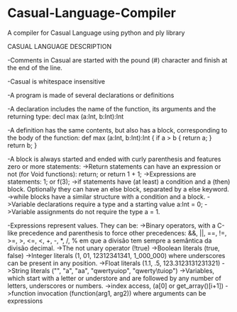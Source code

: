 # Casual-Language-Compiler
A compiler for Casual Language using python and ply library

CASUAL LANGUAGE DESCRIPTION

-Comments in Casual are started with the pound (#) character and finish at the end of the line.

-Casual is whitespace insensitive

-A program is made of several declarations or definitions

-A declaration includes the name of the function, its arguments and the returning type:
  decl max (a:Int, b:Int):Int

-A definition has the same contents, but also has a block, corresponding to the body of the function:
  def max (a:Int, b:Int):Int {
    if a > b {
      return a;
    }
    return b;
  }

-A block is always started and ended with curly parenthesis and features zero or more statements:
->Return statements can have an expression or not (for Void functions): return; or return 1 + 1;
->Expressions are statements: 1; or f(3);
->if statements have (at least) a condition and a (then) block. Optionally they can have an else block, separated by a else keyword.
->while blocks have a similar structure with a condition and a block.
->Variable declarations require a type and a starting value a:Int = 0;
->Variable assignments do not require the type a = 1.

-Expressions represent values. They can be:
->Binary operators, with a C-like precedence and parenthesis to force other precedences: &&, ||, ==, !=, >=, >, <=, <, +, -, *, /, % em que a divisão tem sempre a semântica da divisão decimal.
->The not unary operator (!true)
->Boolean literals (true, false)
->Integer literals (1, 01, 12312341341, 1_000_000) where underscores can be present in any position.
->Float literals (1.1, .5, 123.3123131231321)
->String literals ("", "a", "aa", "qwertyuiop", "qwerty\tuiop")
->Variables, which start with a letter or understore and are followed by any number of letters, underscores or numbers.
->index access, (a[0] or get_array()[i+1])
->function invocation (function(arg1, arg2)) where arguments can be expressions 
